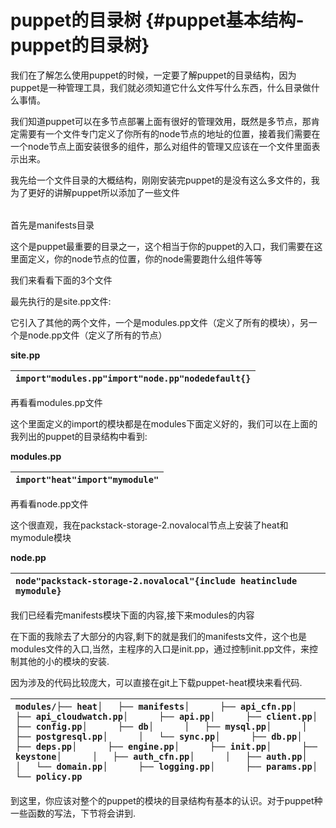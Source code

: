 # puppet的目录树 {#puppet基本结构-puppet的目录树}

我们在了解怎么使用puppet的时候，一定要了解puppet的目录结构，因为puppet是一种管理工具，我们就必须知道它什么文件写什么东西，什么目录做什么事情。

我们知道puppet可以在多节点部署上面有很好的管理效用，既然是多节点，那肯定需要有一个文件专门定义了你所有的node节点的地址的位置，接着我们需要在一个node节点上面安装很多的组件，那么对组件的管理又应该在一个文件里面表示出来。

我先给一个文件目录的大概结构，刚刚安装完puppet的是没有这么多文件的，我为了更好的讲解puppet所以添加了一些文件

|  |
| :--- |


首先是manifests目录

这个是puppet最重要的目录之一，这个相当于你的puppet的入口，我们需要在这里面定义，你的node节点的位置，你的node需要跑什么组件等等

我们来看看下面的3个文件

最先执行的是site.pp文件:

它引入了其他的两个文件，一个是modules.pp文件（定义了所有的模块），另一个是node.pp文件（定义了所有的节点）

**site.pp**

| `import"modules.pp"import"node.pp"nodedefault{}` |
| :--- |


再看看modules.pp文件

这个里面定义的import的模块都是在modules下面定义好的，我们可以在上面的我列出的puppet的目录结构中看到:

**modules.pp**

| `import"heat"import"mymodule"` |
| :--- |


再看看node.pp文件

这个很直观，我在packstack-storage-2.novalocal节点上安装了heat和mymodule模块

**node.pp**

| `node"packstack-storage-2.novalocal"{include heatinclude mymodule}` |
| :--- |


我们已经看完manifests模块下面的内容,接下来modules的内容

在下面的我除去了大部分的内容,剩下的就是我们的manifests文件，这个也是modules文件的入口,当然，主程序的入口是init.pp，通过控制init.pp文件，来控制其他的小的模块的安装.

因为涉及的代码比较庞大，可以直接在git上下载puppet-heat模块来看代码.

| `modules/├── heat│   ├── manifests│      ├── api_cfn.pp│      ├── api_cloudwatch.pp│      ├── api.pp│      ├── client.pp│      ├── config.pp│      ├── db│      │   ├── mysql.pp│      │   ├── postgresql.pp│      │   └── sync.pp│      ├── db.pp│      ├── deps.pp│      ├── engine.pp│      ├── init.pp│      ├── keystone│      │   ├── auth_cfn.pp│      │   ├── auth.pp│      │   └── domain.pp│      ├── logging.pp│      ├── params.pp│      └── policy.pp` |
| :--- |


到这里，你应该对整个的puppet的模块的目录结构有基本的认识。对于puppet种一些函数的写法，下节将会讲到.

